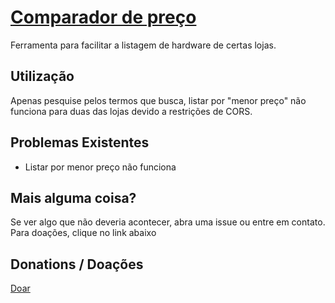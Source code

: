 # [Comparador de preço](http://gfrancisco.info/price-comparer/index.html)
Ferramenta para facilitar a listagem de hardware de certas lojas.

## Utilização

Apenas pesquise pelos termos que busca, listar por "menor preço" não funciona para duas das lojas devido a restrições de CORS.

## Problemas Existentes

* Listar por menor preço não funciona

## Mais alguma coisa?

Se ver algo que não deveria acontecer, abra uma issue ou entre em contato. Para doações, clique no link abaixo

## Donations / Doações

[Doar](https://www.paypal.com/cgi-bin/webscr?cmd=_s-xclick&hosted_button_id=CWC5F3ECE92JS&source=url)
